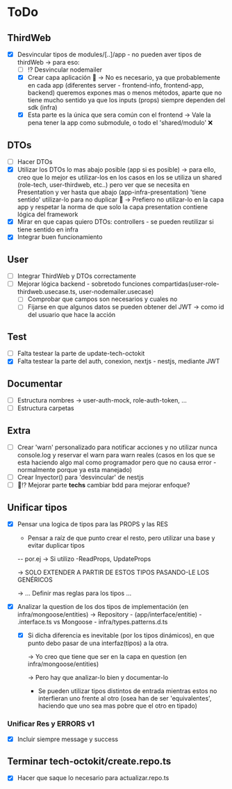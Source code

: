 # ToDo
## ThirdWeb
- [x] Desvincular tipos de modules/[..]/app - no pueden aver tipos de thirdWeb -> para eso:
  - [ ] ⁉️ Desvincular nodemailer
  - [x] Crear capa aplicación 🤔 -> No es necesario, ya que probablemente en cada app (diferentes server - frontend-info, frontend-app, backend) queremos expones mas o menos métodos, aparte que no tiene mucho sentido ya que los inputs (props) siempre dependen del sdk (infra)
  - [x] Esta parte es la única que sera común con el frontend ->  Vale la pena tener la app como submodule, o todo el 'shared/modulo' ❌

## DTOs
- [ ] Hacer DTOs
- [x] Utilizar los DTOs lo mas abajo posible (app si es posible) -> para ello, creo que lo mejor es utilizar-los en los casos en los se utiliza un shared (role-tech, user-thirdweb, etc..) pero ver que se necesita en Presentation y ver hasta que abajo (app-infra-presentation) 'tiene sentido' utilizar-lo para no duplicar 🤔 -> Prefiero no utilizar-lo en la capa app y respetar la norma de que solo la capa presentation contiene lógica del framework
- [x] Mirar en que capas quiero DTOs: controllers - se pueden reutilizar si tiene sentido en infra
- [x] Integrar buen funcionamiento
## User
- [ ] Integrar ThirdWeb y DTOs correctamente
- [ ] Mejorar lógica backend - sobretodo funciones compartidas(user-role-thirdweb.usecase.ts, user-nodemailer.usecase)
  - [ ] Comprobar que campos son necesarios y cuales no
  - [ ] Fijarse en que algunos datos se pueden obtener del JWT -> como id del usuario que hace la acción
## Test
- [ ] Falta testear la parte de update-tech-octokit
- [x] Falta testear la parte del auth, conexion, nextjs - nestjs, mediante JWT
## Documentar
- [ ] Estructura nombres -> user-auth-mock, role-auth-token, ...
- [ ] Estructura carpetas
## Extra
- [ ] Crear 'warn' personalizado para notificar acciones y no utilizar nunca console.log y reservar el warn para warn reales (casos en los que se esta haciendo algo mal como programador pero que no causa error - normalmente porque ya esta manejado)
- [ ] Crear Inyector() para 'desvincular' de nestjs
- [ ] 🤔⁉️ Mejorar parte **techs** cambiar bdd para mejorar enfoque?
## Unificar tipos
- [x] Pensar una logica de tipos para las PROPS y las RES
    - Pensar a raíz de que punto crear el resto, pero utilizar una base y evitar duplicar tipos 

    -- por.ej -> Si utilizo -ReadProps, UpdateProps

    -> SOLO EXTENDER A PARTIR DE ESTOS TIPOS PASANDO-LE LOS GENÉRICOS
     
    -> ... Definir mas reglas para los tipos ...
- [x] Analizar la question de los dos tipos de implementación (en infra/mongoose/entities) -> <Entitie>Repository - (app/interface/entitie) - <entite>.interface.ts vs Mongoose<Pattern> - infra/types.patterns.d.ts
    - [x] Si dicha diferencia es inevitable (por los tipos dinámicos), en que punto debo pasar de una interfaz(tipos) a la otra.
        
        -> Yo creo que tiene que ser en la capa en question (en infra/mongoose/entities)
        
        -> Pero hay que analizar-lo bien y documentar-lo

        - Se pueden utilizar tipos distintos de entrada mientras estos no interfieran uno frente al otro (osea han de ser 'equivalentes', haciendo que uno sea mas pobre que el otro en tipado)
### Unificar Res y ERRORS v1 
- [x] Incluir siempre message y success

## Terminar tech-octokit/create.repo.ts
- [x] Hacer que saque lo necesario para actualizar.repo.ts


